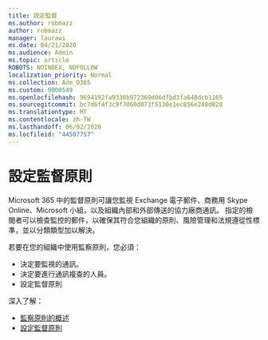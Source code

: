 ```yaml
---
title: 設定監督
ms.author: robmazz
author: robmazz
manager: laurawi
ms.date: 04/21/2020
ms.audience: Admin
ms.topic: article
ROBOTS: NOINDEX, NOFOLLOW
localization_priority: Normal
ms.collection: Adm_O365
ms.custom: 9000549
ms.openlocfilehash: 9694192fa9338b972369d06dfbd3fa648dcb1165
ms.sourcegitcommit: bc7d6f4f3c9f7060d073f5130e1ec856e248d020
ms.translationtype: MT
ms.contentlocale: zh-TW
ms.lasthandoff: 06/02/2020
ms.locfileid: "44507757"
---
```

# <a name="configure-supervision-policies"></a>設定監督原則

Microsoft 365 中的監督原則可讓您監視 Exchange 電子郵件、商務用 Skype Online、Microsoft 小組，以及組織內部和外部傳送的協力廠商通訊。 指定的檢閱者可以檢查監控的郵件，以確保其符合您組織的原則、風險管理和法規遵從性標準，並以分類類型加以解決。

若要在您的組織中使用監察原則，您必須：

- 決定要監視的通訊。
- 決定要進行通訊複查的人員。
- 設定監督原則

深入了解：

- [監察原則的概述](https://docs.microsoft.com/microsoft-365/compliance/supervision-policies)
- [設定監督原則](https://docs.microsoft.com/microsoft-365/compliance/configure-supervision-policies)
